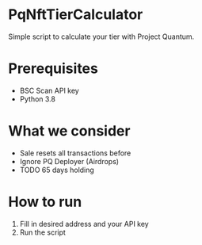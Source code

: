 # PqNftTierCalculator

Simple script to calculate your tier with Project Quantum.

# Prerequisites

- BSC Scan API key
- Python 3.8

# What we consider

- Sale resets all transactions before
- Ignore PQ Deployer (Airdrops)
- TODO 65 days holding

# How to run

1. Fill in desired address and your API key
2. Run the script
